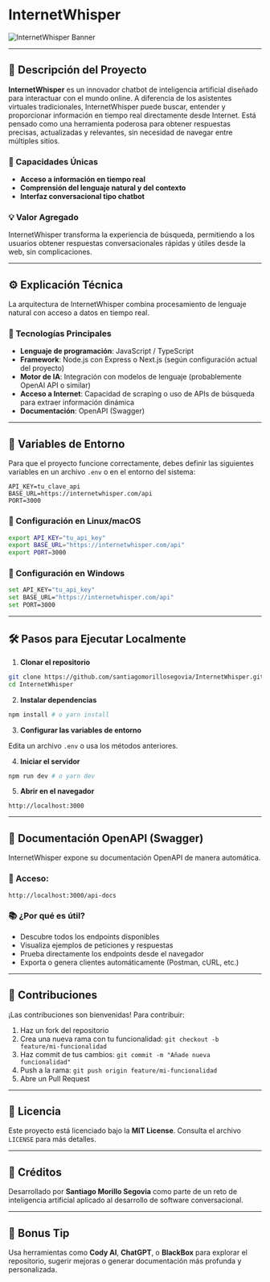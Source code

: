 # InternetWhisper

![InternetWhisper Banner](https://github.com/santiagomorillosegovia/InternetWhisper/assets/28943730/26840b24-92d3-4ddf-bbd1-82cc6b992c7f)

---

## 🧠 Descripción del Proyecto

**InternetWhisper** es un innovador chatbot de inteligencia artificial diseñado para interactuar con el mundo online. A diferencia de los asistentes virtuales tradicionales, InternetWhisper puede buscar, entender y proporcionar información en tiempo real directamente desde Internet. Está pensado como una herramienta poderosa para obtener respuestas precisas, actualizadas y relevantes, sin necesidad de navegar entre múltiples sitios.

### 🚀 Capacidades Únicas

- **Acceso a información en tiempo real**
- **Comprensión del lenguaje natural y del contexto**
- **Interfaz conversacional tipo chatbot**

### 💡 Valor Agregado

InternetWhisper transforma la experiencia de búsqueda, permitiendo a los usuarios obtener respuestas conversacionales rápidas y útiles desde la web, sin complicaciones.

---

## ⚙️ Explicación Técnica

La arquitectura de InternetWhisper combina procesamiento de lenguaje natural con acceso a datos en tiempo real.

### 🧱 Tecnologías Principales

- **Lenguaje de programación**: JavaScript / TypeScript
- **Framework**: Node.js con Express o Next.js (según configuración actual del proyecto)
- **Motor de IA**: Integración con modelos de lenguaje (probablemente OpenAI API o similar)
- **Acceso a Internet**: Capacidad de scraping o uso de APIs de búsqueda para extraer información dinámica
- **Documentación**: OpenAPI (Swagger)

---

## 🔐 Variables de Entorno

Para que el proyecto funcione correctamente, debes definir las siguientes variables en un archivo `.env` o en el entorno del sistema:

```env
API_KEY=tu_clave_api
BASE_URL=https://internetwhisper.com/api
PORT=3000
```

### 📌 Configuración en Linux/macOS

```bash
export API_KEY="tu_api_key"
export BASE_URL="https://internetwhisper.com/api"
export PORT=3000
```

### 📌 Configuración en Windows

```bash
set API_KEY="tu_api_key"
set BASE_URL="https://internetwhisper.com/api"
set PORT=3000
```

---

## 🛠️ Pasos para Ejecutar Localmente

1. **Clonar el repositorio**

```bash
git clone https://github.com/santiagomorillosegovia/InternetWhisper.git
cd InternetWhisper
```

2. **Instalar dependencias**

```bash
npm install # o yarn install
```

3. **Configurar las variables de entorno**

Edita un archivo `.env` o usa los métodos anteriores.

4. **Iniciar el servidor**

```bash
npm run dev # o yarn dev
```

5. **Abrir en el navegador**

```
http://localhost:3000
```

---

## 📘 Documentación OpenAPI (Swagger)

InternetWhisper expone su documentación OpenAPI de manera automática.

### 📍 Acceso:

```
http://localhost:3000/api-docs
```

### 📚 ¿Por qué es útil?

- Descubre todos los endpoints disponibles
- Visualiza ejemplos de peticiones y respuestas
- Prueba directamente los endpoints desde el navegador
- Exporta o genera clientes automáticamente (Postman, cURL, etc.)

---

## 👥 Contribuciones

¡Las contribuciones son bienvenidas! Para contribuir:

1. Haz un fork del repositorio
2. Crea una nueva rama con tu funcionalidad: `git checkout -b feature/mi-funcionalidad`
3. Haz commit de tus cambios: `git commit -m "Añade nueva funcionalidad"`
4. Push a la rama: `git push origin feature/mi-funcionalidad`
5. Abre un Pull Request

---

## 📄 Licencia

Este proyecto está licenciado bajo la **MIT License**. Consulta el archivo `LICENSE` para más detalles.

---

## 🙌 Créditos

Desarrollado por **Santiago Morillo Segovia** como parte de un reto de inteligencia artificial aplicado al desarrollo de software conversacional.

---

## 🧠 Bonus Tip

Usa herramientas como **Cody AI**, **ChatGPT**, o **BlackBox** para explorar el repositorio, sugerir mejoras o generar documentación más profunda y personalizada.
